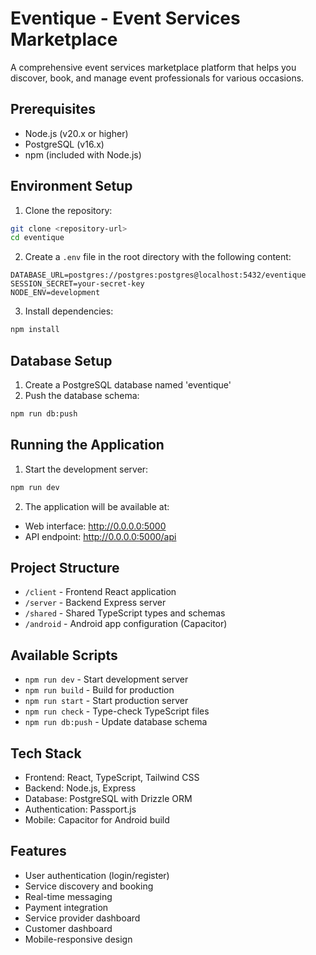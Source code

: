 
# Eventique - Event Services Marketplace

A comprehensive event services marketplace platform that helps you discover, book, and manage event professionals for various occasions.

## Prerequisites

- Node.js (v20.x or higher)
- PostgreSQL (v16.x)
- npm (included with Node.js)

## Environment Setup

1. Clone the repository:
```bash
git clone <repository-url>
cd eventique
```

2. Create a `.env` file in the root directory with the following content:
```
DATABASE_URL=postgres://postgres:postgres@localhost:5432/eventique
SESSION_SECRET=your-secret-key
NODE_ENV=development
```

3. Install dependencies:
```bash
npm install
```

## Database Setup

1. Create a PostgreSQL database named 'eventique'
2. Push the database schema:
```bash
npm run db:push
```

## Running the Application

1. Start the development server:
```bash
npm run dev
```

2. The application will be available at:
- Web interface: http://0.0.0.0:5000
- API endpoint: http://0.0.0.0:5000/api

## Project Structure

- `/client` - Frontend React application
- `/server` - Backend Express server
- `/shared` - Shared TypeScript types and schemas
- `/android` - Android app configuration (Capacitor)

## Available Scripts

- `npm run dev` - Start development server
- `npm run build` - Build for production
- `npm run start` - Start production server
- `npm run check` - Type-check TypeScript files
- `npm run db:push` - Update database schema

## Tech Stack

- Frontend: React, TypeScript, Tailwind CSS
- Backend: Node.js, Express
- Database: PostgreSQL with Drizzle ORM
- Authentication: Passport.js
- Mobile: Capacitor for Android build

## Features

- User authentication (login/register)
- Service discovery and booking
- Real-time messaging
- Payment integration
- Service provider dashboard
- Customer dashboard
- Mobile-responsive design
